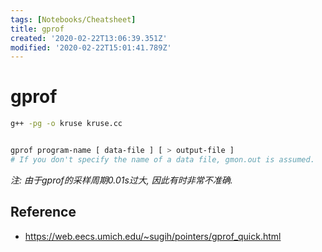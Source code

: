 ```yaml
---
tags: [Notebooks/Cheatsheet]
title: gprof
created: '2020-02-22T13:06:39.351Z'
modified: '2020-02-22T15:01:41.789Z'
---
```


# gprof

```bash
g++ -pg -o kruse kruse.cc


gprof program-name [ data-file ] [ > output-file ]  
# If you don't specify the name of a data file, gmon.out is assumed. 

```
*注: 由于gprof的采样周期0.01s过大, 因此有时非常不准确.*

## Reference

- https://web.eecs.umich.edu/~sugih/pointers/gprof_quick.html
